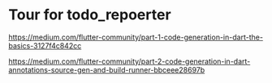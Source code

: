 # Tour for todo_repoerter

https://medium.com/flutter-community/part-1-code-generation-in-dart-the-basics-3127f4c842cc

https://medium.com/flutter-community/part-2-code-generation-in-dart-annotations-source-gen-and-build-runner-bbceee28697b